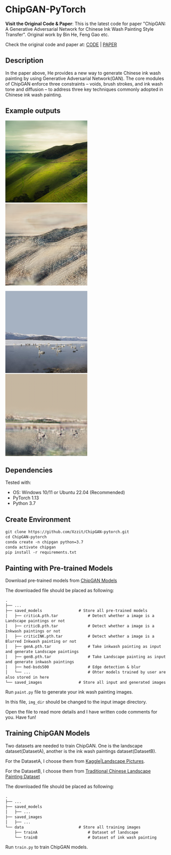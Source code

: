 # ChipGAN-PyTorch
**Visit the Original Code & Paper**:
This is the latest code for paper "ChipGAN: A Generative Adversarial Network for Chinese Ink Wash Painting Style Transfer". Original work by Bin He, Feng Gao etc.

Check the original code and paper at: [CODE](https://github.com/PKU-IMRE/ChipGAN) | [PAPER](https://dl.acm.org/doi/10.1145/3240508.3240655)

## Description
In the paper above, He provides a new way to generate Chinese ink wash painting by using Generative Adversarial Network(GAN). The core modules of ChipGAN enforce three constraints – voids, brush strokes, and ink wash tone and diffusion – to address three key techniques commonly adopted in Chinese ink wash painting.

## Example outputs

<p float="left">
    <img src="./saved_images/mountain.jpg" width="256" height="256"></a>
    <img src="./saved_images/inkwash_mountain.png" width="256" height="256"></a>
</p>

<p float="left">
    <img src="./saved_images/lake.jpg" width="256" height="256"></a>
    <img src="./saved_images/inkwash_lake.png" width="256" height="256"></a>
</p>

## Dependencies
Tested with:
* OS: Windows 10/11 or Ubuntu 22.04 (Recommended)
* PyTorch 1.13 
* Python 3.7

## Create Environment
```
git clone https://github.com/Xzzit/ChipGAN-pytorch.git
cd ChipGAN-pytorch
conda create -n chipgan python=3.7
conda activate chipgan
pip install -r requirements.txt
```
## Painting with Pre-trained Models
Download pre-trained models from [ChipGAN Models](https://drive.google.com/drive/folders/1lzS3LVWfSYo8viaLLJpoKeQHSrMqMwt5?usp=sharing)

The downloaded file should be placed as following:
```
.
├── ...
├── saved_models                # Store all pre-trained models
│   ├── criticA.pth.tar             # Detect whether a image is a Landscape paintings or not
│   ├── criticB.pth.tar             # Detect whether a image is a Inkwash paintings or not
│   ├── criticINK.pth.tar           # Detect whether a image is a Blurred Inkwash painting or not
│   ├── genA.pth.tar                # Take inkwash painting as input and generate Landscape paintings
│   ├── genB.pth.tar                # Take Landscape painting as input and generate inkwash paintings
│   ├── hed-bsds500                 # Edge detection & blur
│   └── ...                         # Ohter models trained by user are also stored in here
└── saved_images                # Store all input and generated images
```

Run `paint.py` file to generate your ink wash painting images.

In this file, `img_dir` should be changed to the input image directory.

Open the file to read more details and I have written code comments for you. Have fun!


## Training ChipGAN Models
Two datasets are needed to train ChipGAN. One is the landscape dataset(DatasetA), another is the ink wash paintings dataset(DatasetB).

For the DatasetA, I choose them from [Kaggle|Landscape Pictures](https://www.kaggle.com/arnaud58/landscape-pictures).

For the DatasetB, I choose them from [Traditional Chinese Landscape Painting Dataset](https://github.com/alicex2020/Chinese-Landscape-Painting-Dataset)

The downloaded file should be placed as following:

```
.
├── ...
├── saved_models
│   ├── ...
├── saved_images
│   ├── ...
└── data                        # Store all training images
    ├── trainA                      # Dataset of landscape
    └── trainB                      # Dataset of ink wash painting
```

Run `train.py` to train ChipGAN models.
